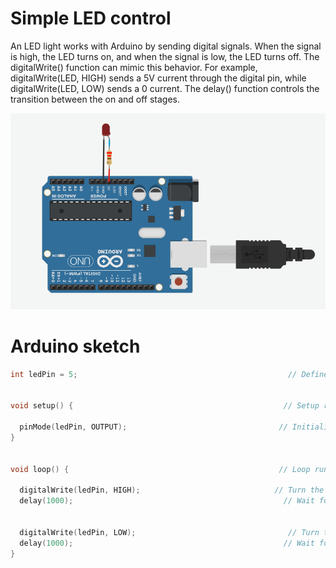 # Simple LED control

An LED light works with Arduino by sending digital signals. When the signal is high, the LED turns on, and when the signal is low, the LED turns off. The digitalWrite() function can mimic this behavior. For example, digitalWrite(LED, HIGH) sends a 5V current through the digital pin, while digitalWrite(LED, LOW) sends a 0 current. The delay() function controls the transition between the on and off stages.

![LED](/Images/LED.PNG)

# Arduino sketch
```C++
int ledPin = 5;                                               // Define the pin number for the LED


void setup() {                                               // Setup runs once when the Arduino is powered on or reset
 
  pinMode(ledPin, OUTPUT);                                  // Initialize the digital pin as an output
}


void loop() {                                               // Loop runs continuously after setup
  
  digitalWrite(ledPin, HIGH);                              // Turn the LED on (HIGH) for 1 second
  delay(1000);                                               // Wait for 1000 milliseconds (1 second)
  
 
  digitalWrite(ledPin, LOW);                                  // Turn the LED off (LOW) for 1 second
  delay(1000);                                               // Wait for 1000 milliseconds (1 second)
}

```